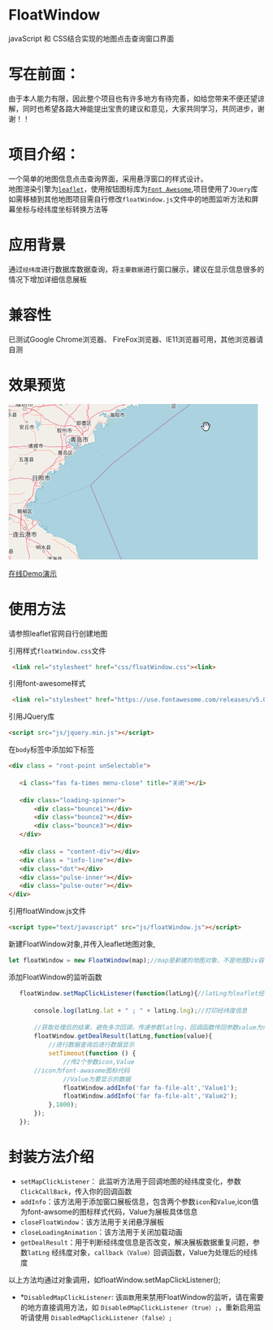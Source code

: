 # FloatWindow
javaScript 和 CSS结合实现的地图点击查询窗口界面

写在前面：
====
由于本人能力有限，因此整个项目也有许多地方有待完善，如给您带来不便还望谅解，同时也希望各路大神能提出宝贵的建议和意见，大家共同学习，共同进步，谢谢！！

项目介绍：
====
一个简单的地图信息点击查询界面，采用悬浮窗口的样式设计。
<br>地图渲染引擎为[`leaflet`](https://leafletjs.com/)，使用按钮图标库为[`Font Awesome`](https://fontawesome.com/?from=io),项目使用了`JQuery`库<br>如需移植到其他地图项目需自行修改`floatWindow.js`文件中的地图监听方法和屏幕坐标与经纬度坐标转换方法等<br>

应用背景
====
通过`经纬度`进行数据库数据查询，将`主要数据`进行窗口展示，建议在显示信息很多的情况下增加详细信息展板

兼容性
====
已测试Google Chrome浏览器、 FireFox浏览器、IE11浏览器可用，其他浏览器请自测

效果预览
====
![Image text](https://raw.githubusercontent.com/Victorfy1214/FloatWindow/master/preview/GIF.gif)

[在线Demo演示](https://htmlpreview.github.io/?https://github.com/Victorfy1214/FloatWindow/blob/master/index.html)

使用方法
====
请参照leaflet官网自行创建地图

引用样式`floatWindow.css`文件
```html
 <link rel="stylesheet" href="css/floatWindow.css"><link>
 ```
 引用font-awesome样式
 ```html
  <link rel="stylesheet" href="https://use.fontawesome.com/releases/v5.0.13/css/all.css" integrity="sha384-DNOHZ68U8hZfKXOrtjWvjxusGo9WQnrNx2sqG0tfsghAvtVlRW3tvkXWZh58N9jp" crossorigin="anonymous">
 ```
 引用JQuery库
 ```html
 <script src="js/jquery.min.js"></script>
 ```
 在`body`标签中添加如下标签
 ```html
<div class = "root-point unSelectable">

    <i class="fas fa-times menu-close" title="关闭"></i>

    <div class="loading-spinner">
        <div class="bounce1"></div>
        <div class="bounce2"></div>
        <div class="bounce3"></div>
    </div>

    <div class = "content-div"></div>
    <div class = "info-line"></div>
    <div class="dot"></div>
    <div class="pulse-inner"></div>
    <div class="pulse-outer"></div>
</div>
 ```
 引用floatWindow.js文件
  ```html
 <script type="text/javascript" src="js/floatWindow.js"></script>
 ```
 新建FloatWindow对象,并传入leaflet地图对象,
 ```javascript
 let floatWindow = new FloatWindow(map);//map是新建的地图对象，不是地图Div容器
 ```
 添加FloatWindow的监听函数
 ```javascript
    floatWindow.setMapClickListener(function(latLng){//latLng为leaflet经纬度对象
    
        console.log(latLng.lat + " ; " + latLng.lng);//打印经纬度信息
        
        //获取处理后的结果，避免多次回调，传递参数latlng，回调函数传回参数value为经纬度
        floatWindow.getDealResult(latLng,function(value){
            //进行数据查询后进行数据显示
            setTimeout(function () {
                //传2个参数icon,Value
		//icon为font-awasome图标代码
                //Value为要显示的数据
                floatWindow.addInfo('far fa-file-alt','Value1');
                floatWindow.addInfo('far fa-file-alt','Value2');
            },1000);
        });
    });
 ```
封装方法介绍
====

* `setMapClickListener`： 此监听方法用于回调地图的经纬度变化，参数`ClickCallBack`，传入你的回调函数
* `addInfo`：该方法用于添加窗口展板信息，包含两个参数`icon`和`Value`,icon值为font-awsome的图标样式代码，Value为展板具体信息
* `closeFloatWindow`：该方法用于关闭悬浮展板
* `closeLoadingAnimation`：该方法用于关闭加载动画
* `getDealResult`：用于判断经纬度信息是否改变，解决展板数据重复问题，参数`latLng` 经纬度对象，`callback（Value）`回调函数，Value为处理后的经纬度

以上方法均通过对象调用，如floatWindow.setMapClickListener();

* *`DisabledMapClickListener`: 该`函数`用来禁用FloatWindow的监听，请在需要的地方直接调用方法，如 `DisabledMapClickListener（true）;`，重新启用监听请使用 `DisabledMapClickListener（false）;`

